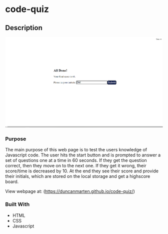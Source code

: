 # code-quiz

## Description

![Screenshot of code-quiz index.html](assets/images/screenshot.png)

### Purpose

The main purpose of this web page is to test the users knowledge of Javascript code.  The user hits the start button and is prompted to answer a set of questions one at a time in 60 seconds.  If they get the question correct, then they move on to the next one. If they get it wrong, their score/time is decreased by 10.  At the end they see their score and provide their initials, which are stored on the local storage and get a highscore board.

View webpage at: (https://duncanmarten.github.io/code-quiz/)

### Built With

* HTML
* CSS
* Javascript